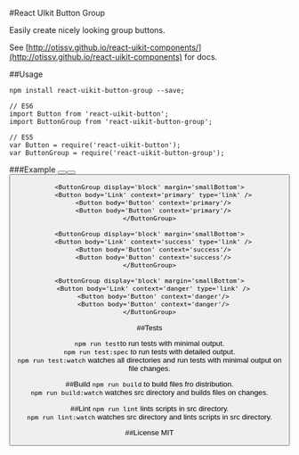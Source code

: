 #React UIkit Button Group

Easily create nicely looking group buttons.

See [http://otissv.github.io/react-uikit-components/](http://otissv.github.io/react-uikit-components) for docs.


##Usage

    npm install react-uikit-button-group --save;

    // ES6
    import Button from 'react-uikit-button';
    import ButtonGroup from 'react-uikit-button-group';

    // ES5
    var Button = require('react-uikit-button');
    var ButtonGroup = require('react-uikit-button-group');


###Example
    <ButtonGroup display='block' margin='smallBottom'>
      <Button body='Link' type='link' />
      <Button body='Button'/>
      <Button body='Button'/>
    </ButtonGroup>

    <ButtonGroup display='block' margin='smallBottom'>
      <Button body='Link' context='primary' type='link' />
      <Button body='Button' context='primary'/>
      <Button body='Button' context='primary'/>
    </ButtonGroup>

    <ButtonGroup display='block' margin='smallBottom'>
      <Button body='Link' context='success' type='link' />
      <Button body='Button' context='success'/>
      <Button body='Button' context='success'/>
    </ButtonGroup>

    <ButtonGroup display='block' margin='smallBottom'>
      <Button body='Link' context='danger' type='link' />
      <Button body='Button' context='danger'/>
      <Button body='Button' context='danger'/>
    </ButtonGroup>

##Tests

`npm run test`to run tests with minimal output.  
`npm run test:spec` to run tests with detailed output.  
`npm run test:watch` watches all directories and run tests with minimal output on file changes.

##Build
`npm run build` to build files fro distribution.  
`npm run build:watch` watches src directory and builds files on changes.

##Lint
`npm run lint` lints scripts in src directory.  
`npm run lint:watch` watches src directory and lints scripts in src directory.

##License
MIT
